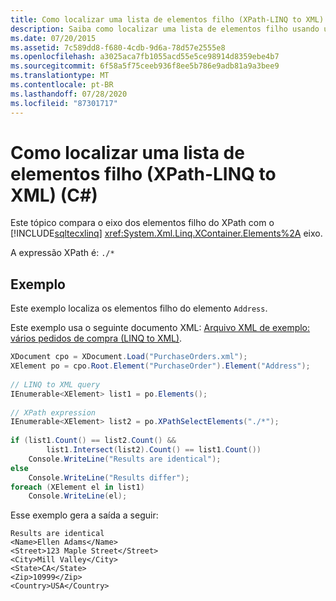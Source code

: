 ```yaml
---
title: Como localizar uma lista de elementos filho (XPath-LINQ to XML) (C#)
description: Saiba como localizar uma lista de elementos filho usando uma expressão XPath. Examine um exemplo de código que localiza todos os elementos filho de um elemento específico.
ms.date: 07/20/2015
ms.assetid: 7c589dd8-f680-4cdb-9d6a-78d57e2555e8
ms.openlocfilehash: a3025aca7fb1055acd55e5ce98914d8359ebe4b7
ms.sourcegitcommit: 6f58a5f75ceeb936f8ee5b786e9adb81a9a3bee9
ms.translationtype: MT
ms.contentlocale: pt-BR
ms.lasthandoff: 07/28/2020
ms.locfileid: "87301717"
---
```

# <a name="how-to-find-a-list-of-child-elements-xpath-linq-to-xml-c"></a>Como localizar uma lista de elementos filho (XPath-LINQ to XML) (C#)
Este tópico compara o eixo dos elementos filho do XPath com o [!INCLUDE[sqltecxlinq](~/includes/sqltecxlinq-md.md)] <xref:System.Xml.Linq.XContainer.Elements%2A> eixo.  
  
 A expressão XPath é: `./*`  
  
## <a name="example"></a>Exemplo  
 Este exemplo localiza os elementos filho do elemento `Address`.  
  
 Este exemplo usa o seguinte documento XML: [Arquivo XML de exemplo: vários pedidos de compra (LINQ to XML)](./sample-xml-file-multiple-purchase-orders-linq-to-xml.md).  
  
```csharp  
XDocument cpo = XDocument.Load("PurchaseOrders.xml");  
XElement po = cpo.Root.Element("PurchaseOrder").Element("Address");  
  
// LINQ to XML query  
IEnumerable<XElement> list1 = po.Elements();  
  
// XPath expression  
IEnumerable<XElement> list2 = po.XPathSelectElements("./*");  
  
if (list1.Count() == list2.Count() &&  
        list1.Intersect(list2).Count() == list1.Count())  
    Console.WriteLine("Results are identical");  
else  
    Console.WriteLine("Results differ");  
foreach (XElement el in list1)  
    Console.WriteLine(el);  
```  
  
 Esse exemplo gera a saída a seguir:  
  
```output  
Results are identical  
<Name>Ellen Adams</Name>  
<Street>123 Maple Street</Street>  
<City>Mill Valley</City>  
<State>CA</State>  
<Zip>10999</Zip>  
<Country>USA</Country>  
```  

